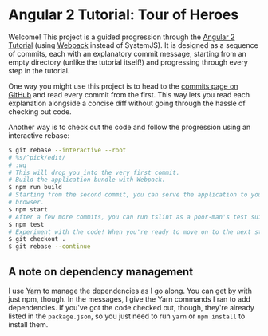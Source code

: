 # Angular 2 Tutorial: Tour of Heroes

Welcome! This project is a guided progression through the [Angular
2 Tutorial](https://angular.io/docs/ts/latest/tutorial/) (using
[Webpack](https://webpack.js.org/) instead of SystemJS). It is designed as
a sequence of commits, each with an explanatory commit message, starting from
an empty directory (unlike the tutorial itself!) and progressing through
every step in the tutorial.

One way you might use this project is to head to the [commits page on
GitHub][commits] and read every commit from the first. This way lets you read
each explanation alongside a concise diff without going through the hassle of
checking out code.

[commits]: https://github.com/thejohnfreeman/angular2-tour-of-heroes/commits/master

Another way is to check out the code and follow the progression using an
interactive rebase:

```sh
$ git rebase --interactive --root
# %s/^pick/edit/
# :wq
# This will drop you into the very first commit.
# Build the application bundle with Webpack.
$ npm run build
# Starting from the second commit, you can serve the application to your
# browser.
$ npm start
# After a few more commits, you can run tslint as a poor-man's test suite.
$ npm test
# Experiment with the code! When you're ready to move on to the next step:
$ git checkout .
$ git rebase --continue
```

## A note on dependency management

I use [Yarn](https://yarnpkg.com/en/) to manage the dependencies as I go
along. You can get by with just npm, though. In the messages, I give the Yarn
commands I ran to add dependencies. If you've got the code checked out,
though, they're already listed in the `package.json`, so you just need to run
`yarn` or `npm install` to install them.
